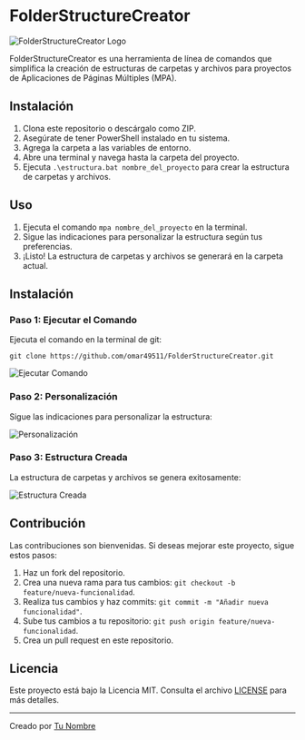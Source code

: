 # FolderStructureCreator

![FolderStructureCreator Logo](images/logo.png)

FolderStructureCreator es una herramienta de línea de comandos que simplifica la creación de estructuras de carpetas y archivos para proyectos de Aplicaciones de Páginas Múltiples (MPA).

## Instalación

1. Clona este repositorio o descárgalo como ZIP.
2. Asegúrate de tener PowerShell instalado en tu sistema.
3. Agrega la carpeta a las variables de entorno.
4. Abre una terminal y navega hasta la carpeta del proyecto.
5. Ejecuta `.\estructura.bat nombre_del_proyecto` para crear la estructura de carpetas y archivos.

## Uso

1. Ejecuta el comando `mpa nombre_del_proyecto` en la terminal.
2. Sigue las indicaciones para personalizar la estructura según tus preferencias.
3. ¡Listo! La estructura de carpetas y archivos se generará en la carpeta actual.

## Instalación

### Paso 1: Ejecutar el Comando

Ejecuta el comando en la terminal de git:
```
git clone https://github.com/omar49511/FolderStructureCreator.git
```
![Ejecutar Comando](https://github.com/omar49511/FolderStructureCreator/assets/72781778/adc3e291-e900-433a-b5d6-e8a3c5d010ec)

### Paso 2: Personalización

Sigue las indicaciones para personalizar la estructura:

![Personalización](images/capture2.png)

### Paso 3: Estructura Creada

La estructura de carpetas y archivos se genera exitosamente:

![Estructura Creada](images/capture3.png)

## Contribución

Las contribuciones son bienvenidas. Si deseas mejorar este proyecto, sigue estos pasos:

1. Haz un fork del repositorio.
2. Crea una nueva rama para tus cambios: `git checkout -b feature/nueva-funcionalidad`.
3. Realiza tus cambios y haz commits: `git commit -m "Añadir nueva funcionalidad"`.
4. Sube tus cambios a tu repositorio: `git push origin feature/nueva-funcionalidad`.
5. Crea un pull request en este repositorio.

## Licencia

Este proyecto está bajo la Licencia MIT. Consulta el archivo [LICENSE](LICENSE) para más detalles.

---

Creado por [Tu Nombre](https://github.com/tu-usuario)

